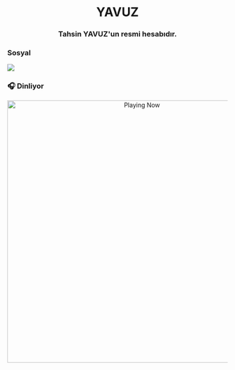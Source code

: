 <h1 align="center">YAVUZ</h1>
<h3 align="center">Tahsin YAVUZ'un resmi hesabıdır.</h3>



### Sosyal

<p align="left">
<a href="https://instagram.com/tahsinyavuz00000" target="blank"><img align="center" src="https://img.shields.io/badge/Instagram-E4405F?style=for-the-badge&logo=instagram&logoColor=white"Instagram" /></a>
</p>

### 🎧 Dinliyor

[<p align="center"> <img src="https://spotify-readme-stat.vercel.app/api/run-spotify-status" alt="Playing Now" width="600" /></p>](https://open.spotify.com/user/khv75mhyiwjci59t2gncr4wvw)
